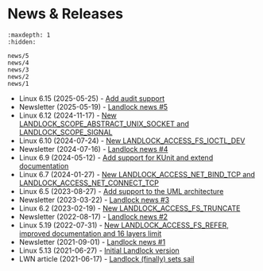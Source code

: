 # News & Releases

```{toctree}
:maxdepth: 1
:hidden:

news/5
news/4
news/3
news/2
news/1
```

- Linux 6.15 (2025-05-25) - [Add audit support](https://git.kernel.org/torvalds/c/72885116069abdd05c245707c3989fc605632970)
- Newsletter (2025-05-19) - [Landlock news #5](5)
- Linux 6.12 (2024-11-17) - [New LANDLOCK_SCOPE_ABSTRACT_UNIX_SOCKET and LANDLOCK_SCOPE_SIGNAL](https://git.kernel.org/torvalds/c/e1b061b444fb01c237838f0d8238653afe6a8094)
- Linux 6.10 (2024-07-24) - [New LANDLOCK_ACCESS_FS_IOCTL_DEV](https://git.kernel.org/torvalds/c/2fc0e7892c10734c1b7c613ef04836d57d4676d5)
- Newsletter (2024-07-16) - [Landlock news #4](4)
- Linux 6.9 (2024-05-12) - [Add support for KUnit and extend documentation](https://git.kernel.org/torvalds/c/35e886e88c803920644c9d3abb45a9ecb7f1e761)
- Linux 6.7 (2024-01-27) - [New LANDLOCK_ACCESS_NET_BIND_TCP and LANDLOCK_ACCESS_NET_CONNECT_TCP](https://git.kernel.org/torvalds/c/136cc1e1f5be75f57f1e0404b94ee1c8792cb07d)
- Linux 6.5 (2023-08-27) - [Add support to the UML architecture](https://git.kernel.org/torvalds/c/26642864f8b212964f80fbd69685eb850ced5f45)
- Newsletter (2023-03-22) - [Landlock news #3](3)
- Linux 6.2 (2023-02-19) - [New LANDLOCK_ACCESS_FS_TRUNCATE](https://git.kernel.org/torvalds/c/299e2b1967578b1442128ba8b3e86ed3427d3651)
- Newsletter (2022-08-17) - [Landlock news #2](2)
- Linux 5.19 (2022-07-31) - [New LANDLOCK_ACCESS_FS_REFER, improved documentation and 16 layers limit](https://git.kernel.org/torvalds/c/cb44e4f061e16be65b8a16505e121490c66d30d0)
- Newsletter (2021-09-01) - [Landlock news #1](1)
- Linux 5.13 (2021-06-27) - [Initial Landlock version](https://git.kernel.org/torvalds/c/17ae69aba89dbfa2139b7f8024b757ab3cc42f59)
- LWN article (2021-06-17) - [Landlock (finally) sets sail](https://lwn.net/Articles/859908/)
